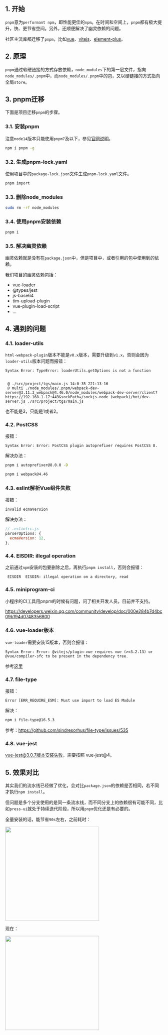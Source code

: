 ## 1. 开始

`pnpm`意为`performant npm`，即性能更佳的`npm`。在时间和空间上，`pnpm`都有极大提升，快、更节省空间。另外，还顺便解决了幽灵依赖的问题。

社区主流库都迁移了`pnpm`，比如[vue](https://github.com/vuejs/core/pull/4766)、[vitejs](https://github.com/vitejs/vite/pull/5060)、[element-plus](https://github.com/element-plus/element-plus)。


## 2. 原理

`pnpm`通过软硬链接的方式存放依赖，`node_modules`下的第一层文件，指向`node_modules/.pnpm`中，而`node_modules/.pnpm`中的包，又以硬链接的方式指向全局`store`。

## 3. pnpm迁移

下面是项目迁移`pnpm`的步骤。

### 3.1. 安装pnpm

注意`node14`版本只能使用`pnpm7`及以下，参见[官网说明](https://pnpm.io/installation#compatibility)。

```bash
npm i pnpm -g
```

### 3.2. 生成pnpm-lock.yaml


使用项目中的`package-lock.json`文件生成`pnpm-lock.yaml`文件。

```bash
pnpm import
```

### 3.3. 删除node_modules


```bash
sudo rm -rf node_modules
```


### 3.4. 使用pnpm安装依赖


```bash
pnpm i
```


### 3.5. 解决幽灵依赖

幽灵依赖就是没有在`package.json`中，但是项目中，或者引用的包中使用到的依赖。

我们项目的幽灵依赖包括：

- vue-loader
- @types/jest
- js-base64
- tim-upload-plugin
- vue-plugin-load-script
- ...


## 4. 遇到的问题

### 4.1. loader-utils

`html-webpack-plugin`版本不能是`v0.x`版本，需要升级到`v1.x`，否则会因为`loader-utils`版本问题而报错：

```
Syntax Error: TypeError: loaderUtils.getOptions is not a function


 @ ./src/project/tgs/main.js 14:0-35 221:13-16
 @ multi ./node_modules/.pnpm/webpack-dev-server@3.11.3_webpack@4.46.0/node_modules/webpack-dev-server/client?https://192.168.1.17:443&sockPath=/sockjs-node (webpack)/hot/dev-server.js ./src/project/tgs/main.js
```

也不能是3，只能是1或者2。

### 4.2. PostCSS

报错：

```
Syntax Error: Error: PostCSS plugin autoprefixer requires PostCSS 8.
```

解决办法：

```bash
pnpm i autoprefixer@8.0.0 -D
```

```bash
pnpm i webpack@4.46
```

### 4.3. eslint解析Vue组件失败

报错：

```
invalid ecmaVersion
```

解决办法：

```js
// .eslintrc.js
parserOptions: {
  ecmaVersion: 12,
},
```

### 4.4. EISDIR: illegal operation

之前通过`npm`安装的包要删除之后，再执行`pnpm install`，否则会报错：

```
 EISDIR  EISDIR: illegal operation on a directory, read

```

### 4.5. miniprogram-ci

小程序的CI工具用pnpm的时候有问题，问了相关开发人员，目前并不支持。

https://developers.weixin.qq.com/community/develop/doc/000e284b7d4bc09b194d0748356800



### 4.6. vue-loader版本

`vue-loader`需要安装15版本，否则会报错：

```
Syntax Error: Error: @vitejs/plugin-vue requires vue (>=3.2.13) or @vue/compiler-sfc to be present in the dependency tree.
```

参考[这里](https://stackoverflow.com/questions/64117281/error-vue-loader-requires-vue-compiler-sfc-to-be-present-in-the-dependency-tr)


### 4.7. file-type

报错：

```
Error [ERR_REQUIRE_ESM]: Must use import to load ES Module
```

解决：

```bash
npm i file-type@16.5.3
```


参考：https://github.com/sindresorhus/file-type/issues/535


### 4.8. vue-jest

vue-jest@3.0.7版本安装失败，需要按照 vue-jest@4。

## 5. 效果对比


其实我们的流水线已经做了优化，会对比`package.json`的依赖是否相同，若不同才执行`npm install`。

但问题是多个分支使用的是同一条流水线，而不同分支上的依赖很有可能不同，比如`press-ui`就处于持续迭代阶段，所以用`pnpm`优化还是有必要的。

全量安装的话，能节省`90s`左右，之前耗时：

<img src="https://cdn.uwayfly.com/article/2023/8/own_mike_c1021396214509dde6.png" width="300">

现在：

<img src="https://cdn.uwayfly.com/article/2023/8/own_mike_7669daf7aa9fbb14dc.png" width="300">

